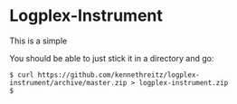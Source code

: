 Logplex-Instrument
==================

This is a simple

You should be able to just stick it in a directory and go:

    $ curl https://github.com/kennethreitz/logplex-instrument/archive/master.zip > logplex-instrument.zip
    $

